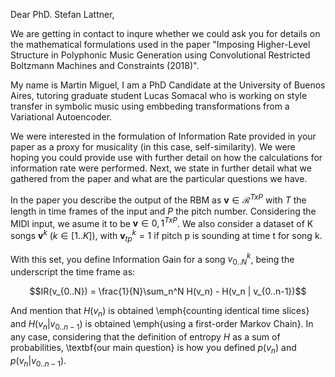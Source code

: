 Dear PhD. Stefan Lattner,

We are getting in contact to inqure whether we could ask you for details on the
mathematical formulations used in the paper "Imposing Higher-Level Structure in
Polyphonic Music Generation using Convolutional Restricted Boltzmann Machines and Constraints (2018)".

My name is Martin Miguel, I am a PhD Candidate at the University of Buenos
Aires, tutoring graduate student Lucas Somacal who is working on style transfer
in symbolic music using embbeding transformations from a Variational Autoencoder.

We were interested in the formulation of Information Rate provided in your paper
as a proxy for musicality (in this case, self-similarity). We were hoping you
could provide use with further detail on how the calculations for information
rate were performed. Next, we state in further detail what we gathered from the
paper and what are the particular questions we have.

In the paper you describe the output of the RBM as $\mathbf{v} \in \mathcal{R}^{TxP}$ 
with $T$ the length in time frames of the input and $P$ the pitch number.
Considering the MIDI input, we asume it to be $\mathbf{v} \in {0, 1}^{TxP}$.
We also consider a dataset of K songs $\mathbf{v}^k$ ($k \in [1..K]$),
with $\mathbf{v}_{tp}^k = 1 \text{ if pitch p is sounding at time t for song k}$.


With this set, you define Information Gain for a song $v_{0..N}^k$, being the
underscript the time frame as:

$$IR(v_{0..N}) = \frac{1}{N}\sum_n^N H(v_n) - H(v_n | v_{0..n-1})$$

And mention that $H(v_n)$ is obtained \emph{counting identical time slices} and
$H(v_n | v_{0..n-1})$ is obtained \emph{using a first-order Markov Chain}.
In any case, considering that the definition of entropy $H$ as a sum of
probabilities, \textbf{our main question} is how you defined $p(v_n)$ and $p(v_n |
v_{0..n-1})$.




